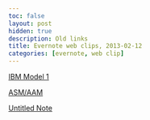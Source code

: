 ```yaml
---
toc: false
layout: post
hidden: true
description: Old links
title: Evernote web clips, 2013-02-12
categories: [evernote, web clip]
---
```


[IBM Model 1](http://malt.ml.cmu.edu/mw/index.php/IBM_Model_1)

[ASM/AAM]()

[Untitled Note]()

